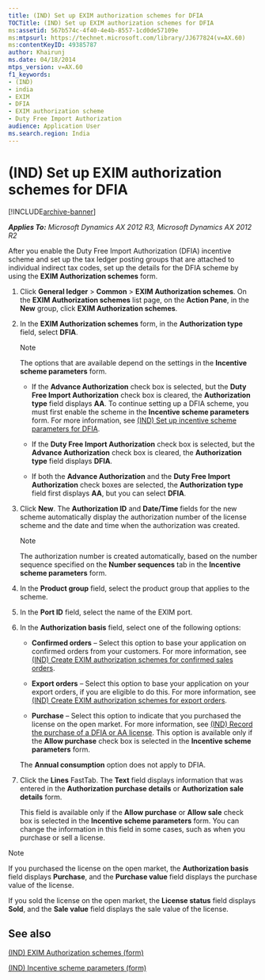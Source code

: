 ```yaml
---
title: (IND) Set up EXIM authorization schemes for DFIA
TOCTitle: (IND) Set up EXIM authorization schemes for DFIA
ms:assetid: 567b574c-4f40-4e4b-8557-1cd0de57109e
ms:mtpsurl: https://technet.microsoft.com/library/JJ677824(v=AX.60)
ms:contentKeyID: 49385787
author: Khairunj
ms.date: 04/18/2014
mtps_version: v=AX.60
f1_keywords:
- (IND)
- india
- EXIM
- DFIA
- EXIM authorization scheme
- Duty Free Import Authorization
audience: Application User
ms.search.region: India
---
```


# (IND) Set up EXIM authorization schemes for DFIA 


[!INCLUDE[archive-banner](includes/archive-banner.md)]


_**Applies To:** Microsoft Dynamics AX 2012 R3, Microsoft Dynamics AX 2012 R2_

After you enable the Duty Free Import Authorization (DFIA) incentive scheme and set up the tax ledger posting groups that are attached to individual indirect tax codes, set up the details for the DFIA scheme by using the **EXIM Authorization schemes** form.

1.  Click **General ledger** \> **Common** \> **EXIM Authorization schemes**. On the **EXIM Authorization schemes** list page, on the **Action Pane**, in the **New** group, click **EXIM Authorization schemes**.

2.  In the **EXIM Authorization schemes** form, in the **Authorization type** field, select **DFIA**.
    

    > [!NOTE]
    > <P>The options that are available depend on the settings in the <STRONG>Incentive scheme parameters</STRONG> form.</P>
    > <UL>
    > <LI>
    > <P>If the <STRONG>Advance Authorization</STRONG> check box is selected, but the <STRONG>Duty Free Import Authorization</STRONG> check box is cleared, the <STRONG>Authorization type</STRONG> field displays <STRONG>AA</STRONG>. To continue setting up a DFIA scheme, you must first enable the scheme in the <STRONG>Incentive scheme parameters</STRONG> form. For more information, see <A href="ind-set-up-incentive-scheme-parameters-for-dfia.md">(IND) Set up incentive scheme parameters for DFIA</A>.</P>
    > <LI>
    > <P>If the <STRONG>Duty Free Import Authorization</STRONG> check box is selected, but the <STRONG>Advance Authorization</STRONG> check box is cleared, the <STRONG>Authorization type</STRONG> field displays <STRONG>DFIA</STRONG>.</P>
    > <LI>
    > <P>If both the <STRONG>Advance Authorization</STRONG> and the <STRONG>Duty Free Import Authorization</STRONG> check boxes are selected, the <STRONG>Authorization type</STRONG> field first displays <STRONG>AA</STRONG>, but you can select <STRONG>DFIA</STRONG>.</P></LI></UL>



3.  Click **New**. The **Authorization ID** and **Date/Time** fields for the new scheme automatically display the authorization number of the license scheme and the date and time when the authorization was created.
    

    > [!NOTE]
    > <P>The authorization number is created automatically, based on the number sequence specified on the <STRONG>Number sequences</STRONG> tab in the <STRONG>Incentive scheme parameters</STRONG> form.</P>



4.  In the **Product group** field, select the product group that applies to the scheme.

5.  In the **Port ID** field, select the name of the EXIM port.

6.  In the **Authorization basis** field, select one of the following options:
    
      - **Confirmed orders** – Select this option to base your application on confirmed orders from your customers. For more information, see [(IND) Create EXIM authorization schemes for confirmed sales orders](ind-create-exim-authorization-schemes-for-confirmed-sales-orders.md).
    
      - **Export orders** – Select this option to base your application on your export orders, if you are eligible to do this. For more information, see [(IND) Create EXIM authorization schemes for export orders](ind-create-exim-authorization-schemes-for-export-orders.md).
    
      - **Purchase** – Select this option to indicate that you purchased the license on the open market. For more information, see [(IND) Record the purchase of a DFIA or AA license](ind-record-the-purchase-of-a-dfia-or-aa-license.md). This option is available only if the **Allow purchase** check box is selected in the **Incentive scheme parameters** form.
    
    The **Annual consumption** option does not apply to DFIA.

7.  Click the **Lines** FastTab. The **Text** field displays information that was entered in the **Authorization purchase details** or **Authorization sale details** form.
    
    This field is available only if the **Allow purchase** or **Allow sale** check box is selected in the **Incentive scheme parameters** form. You can change the information in this field in some cases, such as when you purchase or sell a license.


> [!NOTE]
> <P>If you purchased the license on the open market, the <STRONG>Authorization basis</STRONG> field displays <STRONG>Purchase</STRONG>, and the <STRONG>Purchase value</STRONG> field displays the purchase value of the license.</P>
> <P>If you sold the license on the open market, the <STRONG>License status</STRONG> field displays <STRONG>Sold</STRONG>, and the <STRONG>Sale value</STRONG> field displays the sale value of the license.</P>



## See also

[(IND) EXIM Authorization schemes (form)](https://technet.microsoft.com/library/jj664625\(v=ax.60\))

[(IND) Incentive scheme parameters (form)](https://technet.microsoft.com/library/jj677946\(v=ax.60\))

  


